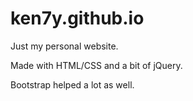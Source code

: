 # ken7y.github.io 
Just my personal website. 

Made with HTML/CSS and a bit of jQuery.

Bootstrap helped a lot as well.
